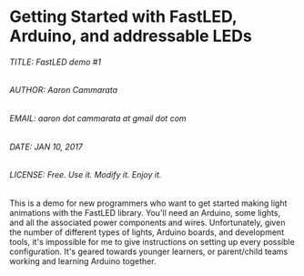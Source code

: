 # Getting Started with FastLED, Arduino, and addressable LEDs
###### TITLE: FastLED demo #1
###### AUTHOR: Aaron Cammarata
###### EMAIL: aaron dot cammarata at gmail dot com
###### DATE: JAN 10, 2017
###### LICENSE: Free. Use it. Modify it. Enjoy it.

This is a demo for new programmers who want to get started making light animations with the FastLED library.
You'll need an Arduino, some lights, and all the associated power components and wires.
Unfortunately, given the number of different types of lights, Arduino boards, and development tools, it's
impossible for me to give instructions on setting up every possible configuration.
It's geared towards younger learners, or parent/child teams working and learning Arduino together.
